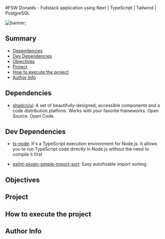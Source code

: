 #FSW Donalds - Fullstack application using Next | TypeScript | Tailwind | PostgreSQL

![banner]();

## Summary

- [Dependencies](#dependencies)
- [Dev Dependencies](#dev-dependencies)
- [Objectives](#objectives)
- [Project](#project)
- [How to execute the project](#how-to-execute-the-project)
- [Author Info](#author-info)

## Dependencies

- [shadcn/ui](https://ui.shadcn.com/): A set of beautifully-designed, accessible components and a code distribution platform. Works with your favorite frameworks. Open Source. Open Code.

## Dev Dependencies

- [ts-node](https://www.npmjs.com/package/ts-node): It's a TypeScript execution environment for Node.js. It allows you to run TypeScript code directly in Node.js without the need to compile it first

- [eslint-plugin-simple-import-sort](https://www.npmjs.com/package/eslint-plugin-simple-import-sort): Easy autofixable import sorting.

## Objectives

## Project

## How to execute the project

## Author Info
